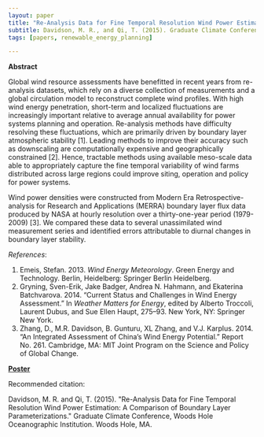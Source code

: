 ```yaml
---
layout: paper
title: "Re-Analysis Data for Fine Temporal Resolution Wind Power Estimation: A Comparison of Boundary Layer Parameterizations"
subtitle: Davidson, M. R., and Qi, T. (2015). Graduate Climate Conference, Woods Hole Oceanographic Institution. Woods Hole, MA.
tags: [papers, renewable_energy_planning]

---
```


**Abstract**

Global wind resource assessments have benefitted in recent years from re-analysis datasets, which rely on a diverse collection of measurements and a global circulation model to reconstruct complete wind profiles. With high wind energy penetration, short-term and localized fluctuations are increasingly important relative to average annual availability for power systems planning and operation. Re-analysis methods have difficulty resolving these fluctuations, which are primarily driven by boundary layer atmospheric stability [1]. Leading methods to improve their accuracy such as downscaling are computationally expensive and geographically constrained [2]. Hence, tractable methods using available meso-scale data able to appropriately capture the fine temporal variability of wind farms distributed across large regions could improve siting, operation and policy for power systems.

Wind power densities were constructed from Modern Era Retrospective-analysis for Research and Applications (MERRA) boundary layer flux data produced by NASA at hourly resolution over a thirty-one-year period (1979-2009) [3]. We compared these data to several unassimilated wind measurement series and identified errors attributable to diurnal changes in boundary layer stability.

_References_:
1. Emeis, Stefan. 2013. _Wind Energy Meteorology_. Green Energy and Technology. Berlin, Heidelberg: Springer Berlin Heidelberg.
2. Gryning, Sven-Erik, Jake Badger, Andrea N. Hahmann, and Ekaterina Batchvarova. 2014. “Current Status and Challenges in Wind Energy Assessment.” In _Weather Matters for Energy_, edited by Alberto Troccoli, Laurent Dubus, and Sue Ellen Haupt, 275–93. New York, NY: Springer New York.
3. Zhang, D., M.R. Davidson, B. Gunturu, XL Zhang, and V.J. Karplus. 2014. “An Integrated Assessment of China’s Wind Energy Potential.” Report No. 261. Cambridge, MA: MIT Joint Program on the Science and Policy of Global Change.


[**Poster**](/papers/Davidson_Qi_GCC_Re-Analysis-Data_2015.pdf)

Recommended citation:

Davidson, M. R. and Qi, T. (2015). "Re-Analysis Data for Fine Temporal Resolution Wind Power Estimation: A Comparison of Boundary Layer Parameterizations." Graduate Climate Conference, Woods Hole Oceanographic Institution. Woods Hole, MA.
